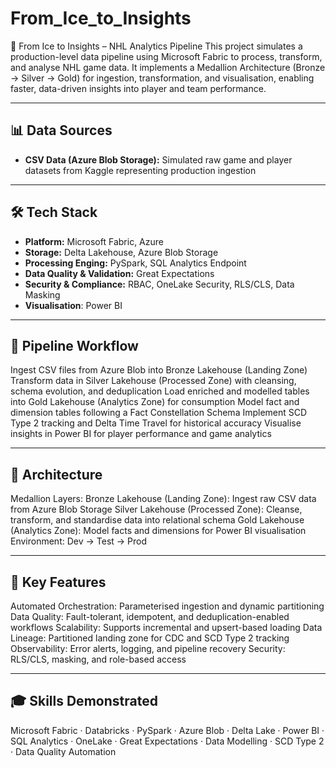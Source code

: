# From_Ice_to_Insights

🧊 From Ice to Insights – NHL Analytics Pipeline
This project simulates a production-level data pipeline using Microsoft Fabric to process, transform, and analyse NHL game data. It implements a Medallion Architecture (Bronze → Silver → Gold) for ingestion, transformation, and visualisation, enabling faster, data-driven insights into player and team performance.

---

## 📊 Data Sources
- **CSV Data (Azure Blob Storage):** Simulated raw game and player datasets from Kaggle representing production ingestion

---

## 🛠 Tech Stack
- **Platform:** Microsoft Fabric, Azure
- **Storage:** Delta Lakehouse, Azure Blob Storage
- **Processing Enging:** PySpark, SQL Analytics Endpoint
- **Data Quality & Validation:** Great Expectations  
- **Security & Compliance:** RBAC, OneLake Security, RLS/CLS, Data Masking
- **Visualisation**: Power BI

---

## 🔄 Pipeline Workflow
Ingest CSV files from Azure Blob into Bronze Lakehouse (Landing Zone)
Transform data in Silver Lakehouse (Processed Zone) with cleansing, schema evolution, and deduplication
Load enriched and modelled tables into Gold Lakehouse (Analytics Zone) for consumption
Model fact and dimension tables following a Fact Constellation Schema
Implement SCD Type 2 tracking and Delta Time Travel for historical accuracy
Visualise insights in Power BI for player performance and game analytics

---

## 🧩 Architecture
Medallion Layers:
Bronze Lakehouse (Landing Zone): Ingest raw CSV data from Azure Blob Storage
Silver Lakehouse (Processed Zone): Cleanse, transform, and standardise data into relational schema
Gold Lakehouse (Analytics Zone): Model facts and dimensions for Power BI visualisation
Environment: Dev → Test → Prod

---

## 🌟 Key Features
Automated Orchestration: Parameterised ingestion and dynamic partitioning
Data Quality: Fault-tolerant, idempotent, and deduplication-enabled workflows
Scalability: Supports incremental and upsert-based loading
Data Lineage: Partitioned landing zone for CDC and SCD Type 2 tracking
Observability: Error alerts, logging, and pipeline recovery
Security: RLS/CLS, masking, and role-based access

---

## 🎓 Skills Demonstrated
Microsoft Fabric · Databricks · PySpark · Azure Blob · Delta Lake · Power BI · SQL Analytics · OneLake · Great Expectations · Data Modelling · SCD Type 2 · Data Quality Automation
